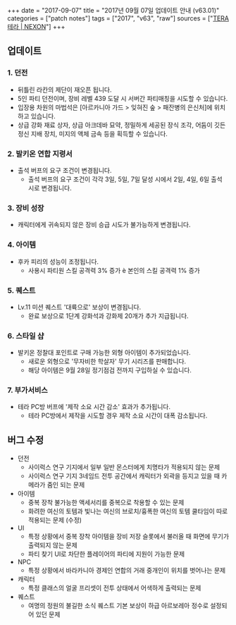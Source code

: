 +++
date = "2017-09-07"
title = "2017년 09월 07일 업데이트 안내 (v63.01)"
categories = ["patch notes"]
tags = ["2017", "v63", "raw"]
sources = ["[TERA 테라 | NEXON](http://tera.nexon.com/news/update/view.aspx?n4articlesn=296)"]
+++

## 업데이트

### **1.** 던전
- 뒤틀린 라칸의 제단이 재오픈 됩니다.
- 5인 파티 던전이며, 장비 레벨 439 도달 시 서버간 파티매칭을 시도할 수 있습니다.
- 입장용 차원의 마법석은 [아르카니아 가드 > 잊혀진 숲 > 패잔병의 은신처]에 위치하고 있습니다.
- 상급 강화 재료 상자, 상급 아크데바 묘약, 정밀하게 세공된 장식 조각, 어둠이 깃든 정신 지배 장치, 미지의 액체 금속 등을 획득할 수 있습니다.

### **2.** 발키온 연합 지령서
- 출석 버프의 요구 조건이 변경됩니다.
  - 출석 버프의 요구 조건이 각각 3일, 5일, 7일 달성 시에서 2일, 4일, 6일 출석 시로 변경됩니다.

### **3.** 장비 성장
- 캐릭터에게 귀속되지 않은 장비 승급 시도가 불가능하게 변경됩니다.

### **4.** 아이템
- 후카 피리의 성능이 조정됩니다.
  - 사용시 파티원 스킬 공격력 3% 증가 è 본인의 스킬 공격력 1% 증가

### **5.** 퀘스트
- Lv.11 미션 퀘스트 '대륙으로' 보상이 변경됩니다.
  - 완료 보상으로 1단계 강화석과 강화제 20개가 추가 지급됩니다.

### **6.** 스타일 샵
- 발키온 정찰대 포인트로 구매 가능한 외형 아이템이 추가되었습니다.
  - 새로운 외형으로 '무자비한 학살자' 무기 시리즈를 판매합니다.
  - 해당 아이템은 9월 28일 정기점검 전까지 구입하실 수 있습니다.

### **7.** 부가서비스
- 테라 PC방 버프에 '제작 소요 시간 감소' 효과가 추가됩니다.
  - 테라 PC방에서 제작을 시도할 경우 제작 소요 시간이 대폭 감소됩니다.

## 버그 수정

- 던전
  - 사이럭스 연구 기지에서 일부 일반 몬스터에게 치명타가 적용되지 않는 문제
  - 사이럭스 연구 기지 3네임드 전투 공간에서 캐릭터가 외곽을 등지고 있을 때 카메라가 줌인 되는 문제
- 아이템
  - 중복 장착 불가능한 액세서리를 중복으로 착용할 수 있는 문제
  - 화려한 여신의 토템과 빛나는 여신의 브로치/흉폭한 여신의 토템 쿨타임이 따로 적용되는 문제 (수정)
- UI
  - 특정 상황에서 중복 장착 아이템을 장비 저장 슬롯에서 불러올 때 화면에 무기가 출력되지 않는 문제
  - 파티 찾기 UI로 차단한 플레이어의 파티에 지원이 가능한 문제
- NPC
  - 특정 상황에서 바라카니아 경제인 연합의 거래 중개인이 위치를 벗어나는 문제
- 캐릭터
  - 특정 클래스의 얼굴 프리셋이 전투 상태에서 어색하게 출력되는 문제
- 퀘스트
  - 여명의 정원의 불길한 소식 퀘스트 기본 보상이 하급 아르보레아 정수로 설정되어 있던 문제
